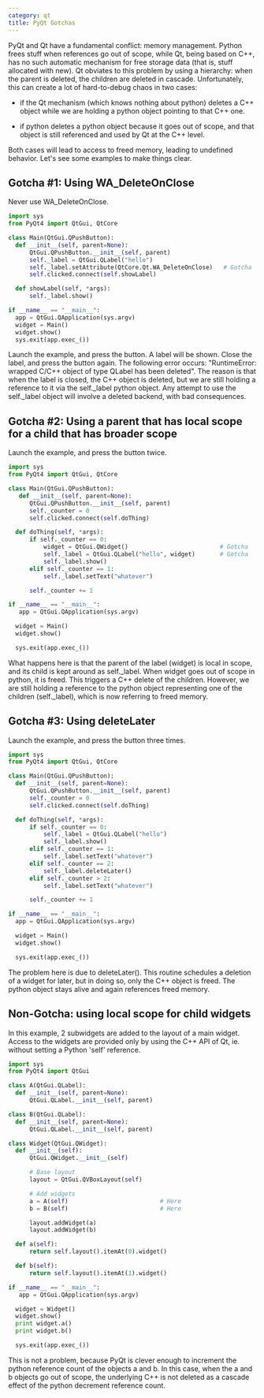 ```yaml
---
category: qt
title: PyQt Gotchas
---
```


PyQt and Qt have a fundamental conflict: memory management. Python frees stuff
when references go out of scope, while Qt, being based on C++, has no such
automatic mechanism for free storage data (that is, stuff allocated with new).
Qt obviates to this problem by using a hierarchy: when the parent is deleted,
the children are deleted in cascade.  Unfortunately, this can create a lot of
hard-to-debug chaos in two cases:

* if the Qt mechanism (which knows nothing about python) deletes a C++ object while we are holding a python object pointing to that C++ one.

* if python deletes a python object because it goes out of scope, and that object is still referenced and used by Qt at the C++ level.

Both cases will lead to access to freed memory, leading to undefined behavior. Let's see some examples to make things clear.

## Gotcha #1: Using WA_DeleteOnClose

Never use WA_DeleteOnClose.

```python
import sys
from PyQt4 import QtGui, QtCore

class Main(QtGui.QPushButton):
  def __init__(self, parent=None):
      QtGui.QPushButton.__init__(self, parent)
      self._label = QtGui.QLabel("hello")
      self._label.setAttribute(QtCore.Qt.WA_DeleteOnClose)   # Gotcha
      self.clicked.connect(self.showLabel)

  def showLabel(self, *args):
      self._label.show()

if __name__ == "__main__":
  app = QtGui.QApplication(sys.argv)
  widget = Main()
  widget.show()
  sys.exit(app.exec_())
```

Launch the example, and press the button. A label will be shown. Close the
label, and press the button again. The following error occurs: "RuntimeError:
wrapped C/C++ object of type QLabel has been deleted". The reason is that when
the label is closed, the C++ object is deleted, but we are still holding a
reference to it via the self._label python object. Any attempt to use the
self._label object will involve a deleted backend, with bad consequences.

## Gotcha #2: Using a parent that has local scope for a child that has broader scope 

Launch the example, and press the button twice.

```python
import sys
from PyQt4 import QtGui, QtCore

class Main(QtGui.QPushButton):
   def __init__(self, parent=None):
      QtGui.QPushButton.__init__(self, parent)
      self._counter = 0
      self.clicked.connect(self.doThing)

  def doThing(self, *args):
      if self._counter == 0:
          widget = QtGui.QWidget()                          # Gotcha
          self._label = QtGui.QLabel("hello", widget)       # Gotcha
          self._label.show()
      elif self._counter == 1:
          self._label.setText("whatever")

      self._counter += 1

if __name__ == "__main__":
   app = QtGui.QApplication(sys.argv)

  widget = Main()
  widget.show()

  sys.exit(app.exec_())
```

What happens here is that the parent of the label (widget) is local in scope, and its child is kept around as self._label.
When widget goes out of scope in python, it is freed. This triggers a C++ delete of the children. However, we are still holding
a reference to the python object representing one of the children (self._label), which is now referring to freed memory.

## Gotcha #3: Using deleteLater

Launch the example, and press the button three times.

```python
import sys
from PyQt4 import QtGui, QtCore

class Main(QtGui.QPushButton):
  def __init__(self, parent=None):
      QtGui.QPushButton.__init__(self, parent)
      self._counter = 0
      self.clicked.connect(self.doThing)

  def doThing(self, *args):
      if self._counter == 0:
          self._label = QtGui.QLabel("hello")
          self._label.show()
      elif self._counter == 1:
          self._label.setText("whatever")
      elif self._counter == 2:
          self._label.deleteLater()
      elif self._counter > 2:
          self._label.setText("whatever")

      self._counter += 1

if __name__ == "__main__":
  app = QtGui.QApplication(sys.argv)

  widget = Main()
  widget.show()

  sys.exit(app.exec_())
```

The problem here is due to deleteLater(). This routine schedules a deletion of a widget for later, but in doing so, only the C++ object is freed. The python object stays alive and again references freed memory.

## Non-Gotcha: using local scope for child widgets

In this example, 2 subwidgets are added to the layout of a main widget. Access to the widgets are provided only by using the C++ API of Qt, ie. without setting a Python
'self' reference.

```python
import sys
from PyQt4 import QtGui

class A(QtGui.QLabel):
  def __init__(self, parent=None):
      QtGui.QLabel.__init__(self, parent)

class B(QtGui.QLabel):
  def __init__(self, parent=None):
      QtGui.QLabel.__init__(self, parent)

class Widget(QtGui.QWidget):
  def __init__(self):
      QtGui.QWidget.__init__(self)

      # Base layout
      layout = QtGui.QVBoxLayout(self)

      # Add widgets
      a = A(self)                          # Here
      b = B(self)                          # Here

      layout.addWidget(a)
      layout.addWidget(b)

  def a(self):
      return self.layout().itemAt(0).widget()

  def b(self):
      return self.layout().itemAt(1).widget()

if __name__ == "__main__":
   app = QtGui.QApplication(sys.argv)

  widget = Widget()
  widget.show()
  print widget.a()
  print widget.b()

  sys.exit(app.exec_())
```

This is not a problem, because PyQt is clever enough to increment the python
reference count of the objects a and b. In this case, when the a and b objects
go out of scope, the underlying C++ is not deleted as a cascade effect of the
python decrement reference count.


